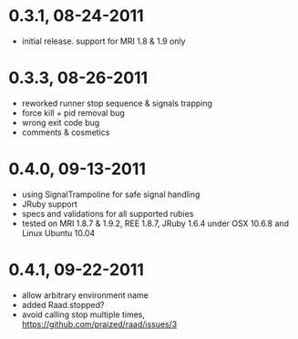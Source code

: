 # 0.3.1, 08-24-2011
- initial release. support for MRI 1.8 & 1.9 only

# 0.3.3, 08-26-2011
- reworked runner stop sequence & signals trapping
- force kill + pid removal bug
- wrong exit code bug
- comments & cosmetics

# 0.4.0, 09-13-2011
- using SignalTrampoline for safe signal handling
- JRuby support
- specs and validations for all supported rubies
- tested on MRI 1.8.7 & 1.9.2, REE 1.8.7, JRuby 1.6.4 under OSX 10.6.8 and Linux Ubuntu 10.04

# 0.4.1, 09-22-2011
- allow arbitrary environment name
- added Raad.stopped?
- avoid calling stop multiple times, https://github.com/praized/raad/issues/3